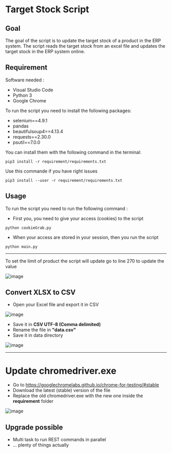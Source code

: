 # Target Stock Script
## Goal
The goal of the script is to update the target stock of a product in the ERP system.
The script reads the target stock from an excel file and updates the target stock in the ERP system online.

## Requirement
Software needed :
- Visual Studio Code
- Python 3
- Google Chrome

To run the script you need to install the following packages:
- selenium==4.9.1
- pandas
- beautifulsoup4==4.13.4
- requests==2.30.0
- psutil==7.0.0


You can install them with the following command in the terminal:
```
pip3 install -r requirement/requirements.txt
```

Use this commande if you have right issues
```
pip3 install --user -r requirement/requirements.txt
```
## Usage
To run the script you need to run the following command :

- First you, you need to give your access (cookies) to the script
```
python cookieGrab.py
```

- When your access are stored in your session, then you run the script

```
python main.py
```
---
To set the limit of product the script will update go to line 270 to update the value

![image](https://github.com/kelvinlee1995/Digitec-v2/assets/55844277/b04d7e2a-ef4d-463f-9917-1d3ce9f997fe)


## Convert XLSX to CSV
- Open your Excel file and export it in CSV

![image](https://github.com/kelvinlee1995/Digitec-v2/assets/55844277/b5d65301-0d3d-4e83-839f-8f9ccee75001)

- Save it in **CSV UTF-8 (Comma delimited)**
- Rename the file in **"data.csv"**
- Save it in data directory

![image](https://github.com/kelvinlee1995/Digitec-v2/assets/55844277/2d38a1a2-d0d5-4a49-abf9-a5aa29e41a19)

---
# Update chromedriver.exe

- Go to https://googlechromelabs.github.io/chrome-for-testing/#stable
- Download the latest (stable) version of the file
- Replace the old chromedriver.exe with the new one inside the **requirement** folder

![image](https://github.com/user-attachments/assets/b593b720-805a-47ef-a290-1879cfb18063)


## Upgrade possible
- Multi task to run REST commands in parallel
- ... plenty of things actually

